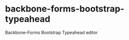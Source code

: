 backbone-forms-bootstrap-typeahead
==================================

Backbone-Forms Bootstrap Typeahead editor
